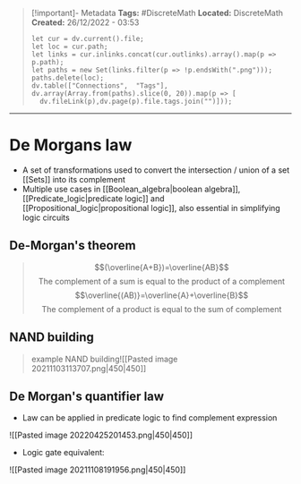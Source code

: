 > [!important]- Metadata
> **Tags:** #DiscreteMath 
> **Located:** DiscreteMath
> **Created:** 26/12/2022 - 03:53
> ```dataviewjs
>let cur = dv.current().file;
>let loc = cur.path;
>let links = cur.inlinks.concat(cur.outlinks).array().map(p => p.path);
>let paths = new Set(links.filter(p => !p.endsWith(".png")));
>paths.delete(loc);
>dv.table(["Connections",  "Tags"], dv.array(Array.from(paths).slice(0, 20)).map(p => [
>   dv.fileLink(p),dv.page(p).file.tags.join("")]));
> ```

___
# De Morgans law

- A set of transformations used to convert the intersection / union of a set [[Sets]] into its complement
- Multiple use cases in [[Boolean_algebra|boolean algebra]], [[Predicate_logic|predicate logic]] and [[Propositional_logic|propositional logic]], also essential in simplifying logic circuits
## De-Morgan's theorem
>$$(\overline{A+B})=\overline{AB}$$
>$$\text{The complement of a sum is equal to the product of a complement}$$
>$$\overline{(AB)}=\overline{A}+\overline{B}$$
>$$\text{The complement of a product is equal to the sum of complement }$$

## NAND building
> example NAND building![[Pasted image 20211103113707.png|450|450]]

## De Morgan's quantifier law
- Law can be applied in predicate logic to find complement expression

![[Pasted image 20220425201453.png|450|450]]

- Logic gate equivalent:

![[Pasted image 20211108191956.png|450|450]]
